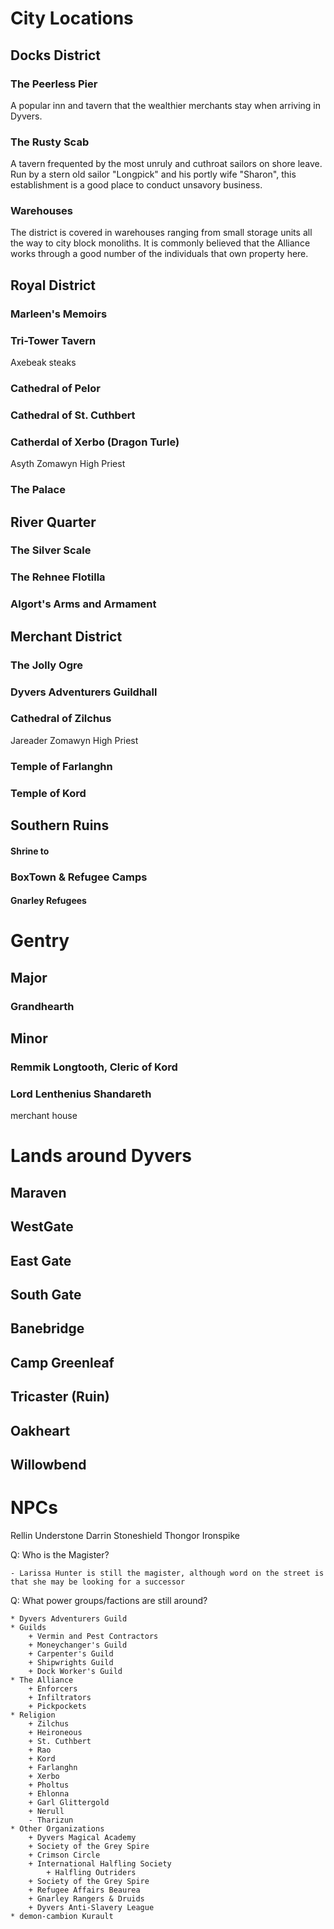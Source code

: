 # City Locations

## Docks District

### The Peerless Pier

A popular inn and tavern that the wealthier merchants stay when arriving in Dyvers.

### The Rusty Scab

A tavern frequented by the most unruly and cuthroat sailors on shore leave.
Run by a stern old sailor "Longpick" and his portly wife "Sharon", this establishment
is a good place to conduct unsavory business.

### Warehouses

The district is covered in warehouses ranging from small storage units all the way to city block monoliths.
It is commonly believed that the Alliance works through a good number of the individuals that own property here.

## Royal District

### Marleen's Memoirs

### Tri-Tower Tavern

Axebeak steaks

### Cathedral of Pelor

### Cathedral of St. Cuthbert

### Catherdal of Xerbo (Dragon Turle)

Asyth Zomawyn High Priest

### The Palace

## River Quarter

### The Silver Scale

### The Rehnee Flotilla

### Algort's Arms and Armament

## Merchant District

### The Jolly Ogre

### Dyvers Adventurers Guildhall

### Cathedral of Zilchus

Jareader Zomawyn High Priest

### Temple of Farlanghn

### Temple of Kord

## Southern Ruins

#### Shrine to

### BoxTown & Refugee Camps

#### Gnarley Refugees



# Gentry

## Major

### Grandhearth

## Minor

### Remmik Longtooth, Cleric of Kord

### Lord Lenthenius Shandareth

merchant house

# Lands around Dyvers

## Maraven

## WestGate

## East Gate

## South Gate

## Banebridge

## Camp Greenleaf

## Tricaster (Ruin)

## Oakheart

## Willowbend

# NPCs
Rellin Understone
Darrin Stoneshield
Thongor Ironspike

Q: Who is the Magister?

    - Larissa Hunter is still the magister, although word on the street is that she may be looking for a successor

Q: What power groups/factions are still around?

    * Dyvers Adventurers Guild
    * Guilds
        + Vermin and Pest Contractors
        + Moneychanger's Guild
        + Carpenter's Guild
        + Shipwrights Guild
        + Dock Worker's Guild
    * The Alliance
        + Enforcers
        + Infiltrators
        + Pickpockets
    * Religion
        + Zilchus
        + Heironeous
        + St. Cuthbert
        + Rao
        + Kord
        + Farlanghn
        + Xerbo
        + Pholtus
        + Ehlonna
        + Garl Glittergold
        + Nerull
        - Tharizun
    * Other Organizations
        + Dyvers Magical Academy
        + Society of the Grey Spire
        + Crimson Circle
        + International Halfling Society
            + Halfling Outriders
        + Society of the Grey Spire
        + Refugee Affairs Beaurea
        + Gnarley Rangers & Druids
        + Dyvers Anti-Slavery League
    * demon-cambion Kurault
